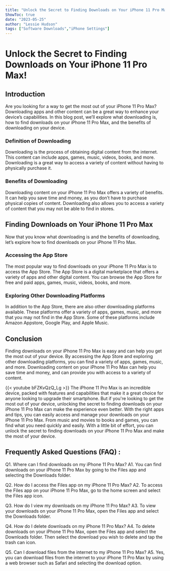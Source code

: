```yaml
---
title: "Unlock the Secret to Finding Downloads on Your iPhone 11 Pro Max!"
ShowToc: true 
date: "2023-05-25"
author: "Lessie Hudson" 
tags: ["Software Downloads","iPhone Settings"]
---
```

# Unlock the Secret to Finding Downloads on Your iPhone 11 Pro Max! 

## Introduction 

Are you looking for a way to get the most out of your iPhone 11 Pro Max? Downloading apps and other content can be a great way to enhance your device’s capabilities. In this blog post, we’ll explore what downloading is, how to find downloads on your iPhone 11 Pro Max, and the benefits of downloading on your device. 

### Definition of Downloading 

Downloading is the process of obtaining digital content from the internet. This content can include apps, games, music, videos, books, and more. Downloading is a great way to access a variety of content without having to physically purchase it. 

### Benefits of Downloading 

Downloading content on your iPhone 11 Pro Max offers a variety of benefits. It can help you save time and money, as you don’t have to purchase physical copies of content. Downloading also allows you to access a variety of content that you may not be able to find in stores. 

## Finding Downloads on Your iPhone 11 Pro Max 

Now that you know what downloading is and the benefits of downloading, let’s explore how to find downloads on your iPhone 11 Pro Max. 

### Accessing the App Store 

The most popular way to find downloads on your iPhone 11 Pro Max is to access the App Store. The App Store is a digital marketplace that offers a variety of apps and other digital content. You can browse the App Store for free and paid apps, games, music, videos, books, and more. 

### Exploring Other Downloading Platforms 

In addition to the App Store, there are also other downloading platforms available. These platforms offer a variety of apps, games, music, and more that you may not find in the App Store. Some of these platforms include Amazon Appstore, Google Play, and Apple Music. 

## Conclusion 

Finding downloads on your iPhone 11 Pro Max is easy and can help you get the most out of your device. By accessing the App Store and exploring other downloading platforms, you can find a variety of apps, games, music, and more. Downloading content on your iPhone 11 Pro Max can help you save time and money, and can provide you with access to a variety of content.

{{< youtube bFZKvQzQ_Lg >}} 
The iPhone 11 Pro Max is an incredible device, packed with features and capabilities that make it a great choice for anyone looking to upgrade their smartphone. But if you're looking to get the most out of your device, unlocking the secret to finding downloads on your iPhone 11 Pro Max can make the experience even better. With the right apps and tips, you can easily access and manage your downloads on your iPhone 11 Pro Max. From music and movies to books and games, you can find what you need quickly and easily. With a little bit of effort, you can unlock the secret to finding downloads on your iPhone 11 Pro Max and make the most of your device.

## Frequently Asked Questions (FAQ) :
Q1. Where can I find downloads on my iPhone 11 Pro Max?
A1. You can find downloads on your iPhone 11 Pro Max by going to the Files app and selecting the Downloads folder.

Q2. How do I access the Files app on my iPhone 11 Pro Max?
A2. To access the Files app on your iPhone 11 Pro Max, go to the home screen and select the Files app icon.

Q3. How do I view my downloads on my iPhone 11 Pro Max?
A3. To view your downloads on your iPhone 11 Pro Max, open the Files app and select the Downloads folder.

Q4. How do I delete downloads on my iPhone 11 Pro Max?
A4. To delete downloads on your iPhone 11 Pro Max, open the Files app and select the Downloads folder. Then select the download you wish to delete and tap the trash can icon.

Q5. Can I download files from the internet to my iPhone 11 Pro Max?
A5. Yes, you can download files from the internet to your iPhone 11 Pro Max by using a web browser such as Safari and selecting the download option.


